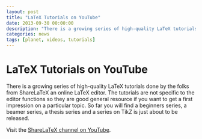 ```yaml
---
layout: post
title: "LaTeX Tutorials on YouTube"
date: 2013-09-30 00:00:00
description: "There is a growing series of high-quality LaTeX tutorials done by the folks from ShareLaTeX an online LaTeX editor."
categories: news
tags: [planet, videos, tutorials]
---
```


# LaTeX Tutorials on YouTube

There is a growing series of high-quality LaTeX tutorials done by the folks from ShareLaTeX an online LaTeX editor. The tutorials are not specific to the editor functions so they are good general resource if you want to get a first impression on a particular topic. So far you will find a beginners series, a beamer series, a thesis series and a series on TikZ is just about to be released.

Visit the [ShareLaTeX channel on YouTube](https://www.youtube.com/user/ShareLaTeX). 
